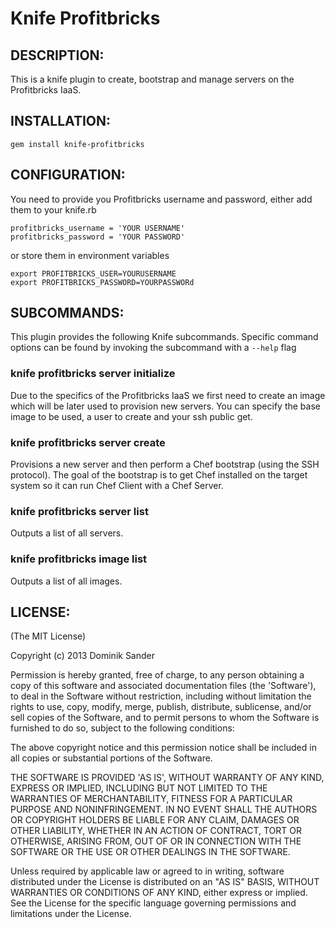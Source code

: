 # Knife Profitbricks

## DESCRIPTION:

This is a knife plugin to create, bootstrap and manage servers on the Profitbricks IaaS.

## INSTALLATION:

    gem install knife-profitbricks


## CONFIGURATION:

You need to provide you Profitbricks username and password, either add them to your knife.rb

    profitbricks_username = 'YOUR USERNAME'
    profitbricks_password = 'YOUR PASSWORD'

or store them in environment variables

    export PROFITBRICKS_USER=YOURUSERNAME
    export PROFITBRICKS_PASSWORD=YOURPASSWORd


## SUBCOMMANDS:

This plugin provides the following Knife subcommands. Specific command options can be found by invoking the subcommand with a ``--help`` flag

### knife profitbricks server initialize

Due to the specifics of the Profitbricks IaaS we first need to create an image which will be later used to provision new servers. You can specify the base image to be used, a user to create and your ssh public get.

### knife profitbricks server create

Provisions a new server and then perform a Chef bootstrap (using the SSH protocol). The goal of the bootstrap is to get Chef installed
on the target system so it can run Chef Client with a Chef Server. 

### knife profitbricks server list

Outputs a list of all servers.

### knife profitbricks image list

Outputs a list of all images.

## LICENSE:

(The MIT License)

Copyright (c) 2013 Dominik Sander

Permission is hereby granted, free of charge, to any person obtaining
a copy of this software and associated documentation files (the
'Software'), to deal in the Software without restriction, including
without limitation the rights to use, copy, modify, merge, publish,
distribute, sublicense, and/or sell copies of the Software, and to
permit persons to whom the Software is furnished to do so, subject to
the following conditions:

The above copyright notice and this permission notice shall be
included in all copies or substantial portions of the Software.

THE SOFTWARE IS PROVIDED 'AS IS', WITHOUT WARRANTY OF ANY KIND,
EXPRESS OR IMPLIED, INCLUDING BUT NOT LIMITED TO THE WARRANTIES OF
MERCHANTABILITY, FITNESS FOR A PARTICULAR PURPOSE AND NONINFRINGEMENT.
IN NO EVENT SHALL THE AUTHORS OR COPYRIGHT HOLDERS BE LIABLE FOR ANY
CLAIM, DAMAGES OR OTHER LIABILITY, WHETHER IN AN ACTION OF CONTRACT,
TORT OR OTHERWISE, ARISING FROM, OUT OF OR IN CONNECTION WITH THE
SOFTWARE OR THE USE OR OTHER DEALINGS IN THE SOFTWARE.


Unless required by applicable law or agreed to in writing, software
distributed under the License is distributed on an "AS IS" BASIS,
WITHOUT WARRANTIES OR CONDITIONS OF ANY KIND, either express or implied.
See the License for the specific language governing permissions and
limitations under the License.
